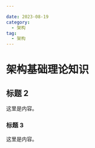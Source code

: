 ```yaml
---

date: 2023-08-19
category:
  - 架构
tag:
  - 架构
---
```


# 架构基础理论知识

## 标题 2

这里是内容。

### 标题 3

这里是内容。
